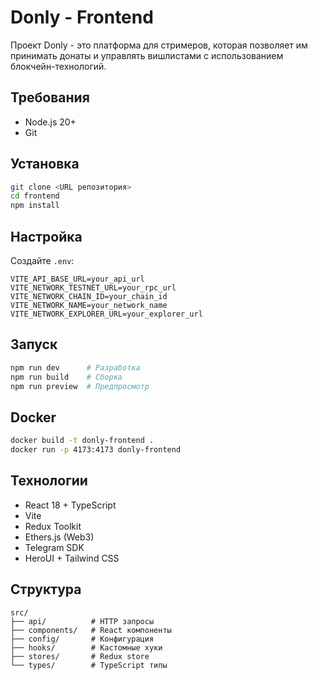 # Donly - Frontend

Проект Donly - это платформа для стримеров, которая позволяет им принимать
донаты и управлять вишлистами с использованием блокчейн-технологий.

## Требования

- Node.js 20+
- Git

## Установка

```bash
git clone <URL репозитория>
cd frontend
npm install
```

## Настройка

Создайте `.env`:
```env
VITE_API_BASE_URL=your_api_url
VITE_NETWORK_TESTNET_URL=your_rpc_url
VITE_NETWORK_CHAIN_ID=your_chain_id
VITE_NETWORK_NAME=your_network_name
VITE_NETWORK_EXPLORER_URL=your_explorer_url
```

## Запуск

```bash
npm run dev      # Разработка
npm run build    # Сборка
npm run preview  # Предпросмотр
```

## Docker

```bash
docker build -t donly-frontend .
docker run -p 4173:4173 donly-frontend
```

## Технологии

- React 18 + TypeScript
- Vite
- Redux Toolkit
- Ethers.js (Web3)
- Telegram SDK
- HeroUI + Tailwind CSS

## Структура

```
src/
├── api/          # HTTP запросы
├── components/   # React компоненты
├── config/       # Конфигурация
├── hooks/        # Кастомные хуки
├── stores/       # Redux store
└── types/        # TypeScript типы
```



